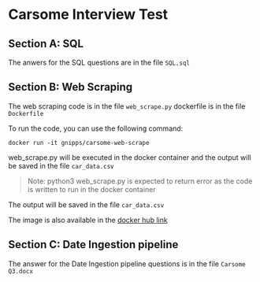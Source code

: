 # Carsome Interview Test

## Section A: SQL
The anwers for the SQL questions are in the file `SQL.sql`

## Section B: Web Scraping

The web scraping code is in the file `web_scrape.py`
dockerfile is in the file `Dockerfile`

To run the code, you can use the following command:
```
docker run -it gnipps/carsome-web-scrape
```
web_scrape.py will be executed in the docker container and the output will be saved in the file `car_data.csv`
> Note: python3 web_scrape.py is expected to return error as the code is written to run in the docker container

The output will be saved in the file `car_data.csv`

The image is also available in the [docker hub link](https://hub.docker.com/repository/docker/gnipps/carsome-web-scrape/)


## Section C: Date Ingestion pipeline

The answer for the Date Ingestion pipeline questions is in the file `Carsome Q3.docx`
